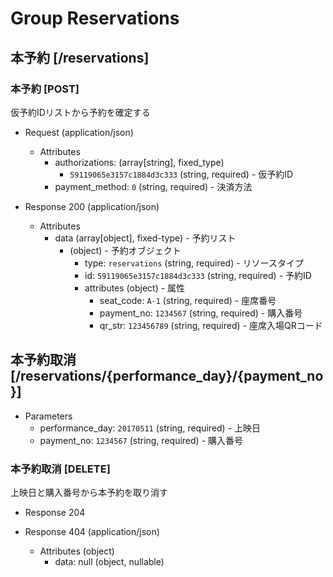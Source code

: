 # Group Reservations

## 本予約 [/reservations]

### 本予約 [POST]
仮予約IDリストから予約を確定する

+ Request (application/json)
    + Attributes
        + authorizations: (array[string], fixed_type)
            + `59119065e3157c1884d3c333` (string, required) - 仮予約ID
        + payment_method: `0` (string, required) - 決済方法

+ Response 200 (application/json)
    + Attributes
        + data (array[object], fixed-type) - 予約リスト
            + (object) - 予約オブジェクト
                + type: `reservations` (string, required) - リソースタイプ
                + id: `59119065e3157c1884d3c333` (string, required) - 予約ID
                + attributes (object) - 属性
                    + seat_code: `A-1` (string, required) - 座席番号
                    + payment_no: `1234567` (string, required) - 購入番号
                    + qr_str: `123456789` (string, required) - 座席入場QRコード

<!-- include(../response/400.md) -->


## 本予約取消 [/reservations/{performance_day}/{payment_no}]

+ Parameters
    + performance_day: `20170511` (string, required) - 上映日
    + payment_no: `1234567` (string, required) - 購入番号

### 本予約取消 [DELETE]
上映日と購入番号から本予約を取り消す

+ Response 204

+ Response 404 (application/json)
    + Attributes (object)
        + data: null (object, nullable)

<!-- include(../response/400.md) -->
